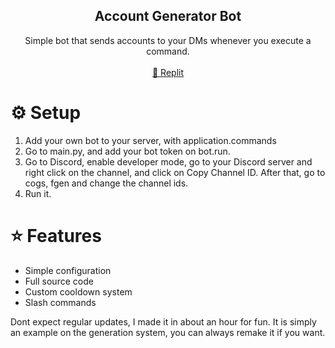   <h2 align="center">Account Generator Bot</h2>
  <p align="center">
    Simple bot that sends accounts to your DMs whenever you execute a command.
    <br />
    <br />
    <a href="https://replit.com/@ripzkoo/Discord-Account-Generator-Bot?v=1">🤖 Replit</a>
  </p>
</div>

# ⚙️ Setup

1. Add your own bot to your server, with application.commands
2. Go to main.py, and add your bot token on bot.run.
3. Go to Discord, enable developer mode, go to your Discord server and right click on the channel, and click on Copy Channel ID. After that, go to cogs, fgen and change the channel ids.
4. Run it.

# ⭐ Features

- Simple configuration
- Full source code
- Custom cooldown system
- Slash commands

Dont expect regular updates, I made it in about an hour for fun. It is simply an example on the generation system, you can always remake it if you want.
